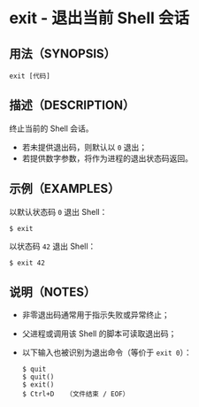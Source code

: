 # exit - 退出当前 Shell 会话

## 用法（SYNOPSIS）

    exit [代码]


## 描述（DESCRIPTION）

终止当前的 Shell 会话。

* 若未提供退出码，则默认以 `0` 退出；
* 若提供数字参数，将作为进程的退出状态码返回。


## 示例（EXAMPLES）

以默认状态码 `0` 退出 Shell：

```shell
$ exit
```

以状态码 `42` 退出 Shell：

```shell
$ exit 42
```


## 说明（NOTES）

* 非零退出码通常用于指示失败或异常终止；
* 父进程或调用该 Shell 的脚本可读取退出码；
* 以下输入也被识别为退出命令（等价于 `exit 0`）：

  ```shell
  $ quit
  $ quit()
  $ exit()
  $ Ctrl+D   （文件结束 / EOF）
  ```
